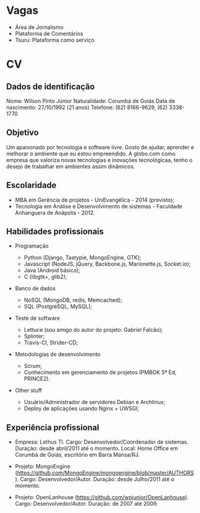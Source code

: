 Vagas
=====

* Área de Jornalismo
* Plataforma de Comentários
* Tsuru: Plataforma como serviço

CV
==

Dados de identificação
----------------------

Nome: Wilson Pinto Júnior
Naturalidade: Corumbá de Goiás
Data de nascimento: 27/10/1992 (21 anos)
Telefone: (62) 8166-9629, (62) 3338-1770


Objetivo
--------

Um apaixonado por tecnologia e software livre. Gosto de ajudar, aprender e melhorar o ambiente que eu estou empreendido.
A globo.com como empresa que valoriza novas tecnologias e inovações tecnológicaa, tenho o desejo de trabalhar em ambientes assim dinâmicos.



Escolaridade
------------

* MBA em Gerência de projetos - UniEvangélica - 2014 (previsto);
* Tecnologia em Análise e Desenvolvimento de sistemas - Faculdade Anhanguera de Anápolis - 2012.

Habilidades profissionais
-------------------------

* Programação
   * Python (Django, Tastypie, MongoEngine, GTK);
   * Javascript (NodeJS, jQuery, Backbone.js, Marionette.js, Socket.io);
   * Java (Android básico);
   * C (libgtk+, glib2);

* Banco de dados
  * NoSQL (MongoDB, redis, Memcached);
  * SQL (PostgreSQL, MySQL);

* Teste de software
  * Lettuce (sou amigo do autor do projeto: Gabriel Falcão);
  * Splinter;
  * Travis-CI, Strider-CD;

* Metodologias de desenvolvimento
  * Scrum;
  * Conhecimento em gerenciamento de projetos (PMBOK 5ª Ed, PRINCE2).

* Other stuff
  * Usuário/Administrador de servidores Debian e Archlinux;
  * Deploy de aplicações usando Nginx + UWSGI;


Experiência profissional
------------------------

* Empresa: Lethus TI.
  Cargo: Desenvolvedor/Coordenador de sistemas.
  Duração: desde abril/2011 até o momento.
  Local: Home Office em Corumbá de Goiás, escritório em Barra Mansa/RJ.

* Projeto: MongoEngine (https://github.com/MongoEngine/mongoengine/blob/master/AUTHORS).
  Cargo: Desenvolvedor/Autor.
  Duração: desde Julho/2011 até o momento.

* Projeto: OpenLanhouse (https://github.com/wpjunior/OpenLanhouse).
  Cargo: Desenvolvedor/Autor.
  Duração: de 2007 até 2009.



